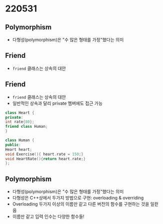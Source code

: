 # 220531

## Polymorphism
* 다형성(polymorphism)은 "수 많은 형태를 가정"했다는 의미
## Friend
* `friend` 클래스는 상속의 대안

<!--more-->

## Friend
* `friend` 클래스는 상속의 대안
* 일반적인 상속과 달리 private 멤버에도 접근 가능

```cpp
class Heart {
private:
int rate{80};
friend class Human;
}

class Human {
public:
Heart heart;
void Exercise(){ heart.rate = 150;}
void HeartRate(){return heart.rate;}
};
```

## Polymorphism
* 다형성(polymorphism)은 "수 많은 형태를 가정"했다는 의미
* 다형성은 C++상에서 두가지 방법으로 구현: overloading & overriding
* Overloading 두가지 이상의 이름만 같고 다른 버전의 함수를 구현하는 것을 일컫음
* 이름만 같고 입력 인수는 다양한 함수들!


